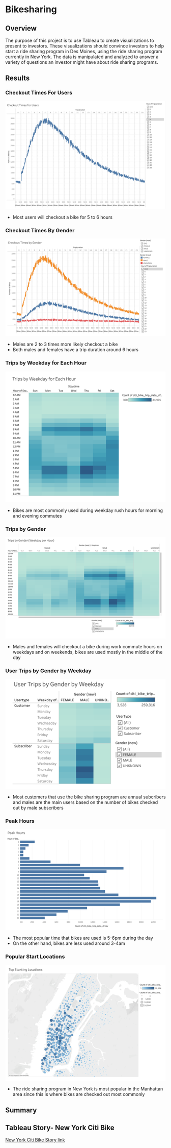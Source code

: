 # Bikesharing

## Overview

The purpose of this project is to use Tableau to create visualizations to present to investors. These visualizations should convince investors to help start a ride sharing program in Des Moines, using the ride sharing program currently in New York. The data is manipulated and analyzed to answer a variety of questions an investor might have about ride sharing programs.


## Results

### Checkout Times For Users
![Checkout_Time_For_Users](/Checkout_Time_For_Users.png)

- Most users will checkout a bike for 5 to 6 hours

### Checkout Times By Gender
![Checkout_by_Gender](/Checkout_by_Gender.png)

- Males are 2 to 3 times more likely checkout a bike
- Both males and females have a trip duration around 6 hours

### Trips by Weekday for Each Hour
![Trips_by_Weekday](/Trips_by_Weekday.png)

- Bikes are most commonly used during weekday rush hours for morning and evening commutes

### Trips by Gender 
![Trips_by_Gender](/Trips_by_Gender.png)

- Males and females will checkout a bike during work commute hours on weekdays and on weekends, bikes are used mostly in the middle of the day

### User Trips by Gender by Weekday
![User_Trips](/User_Trips.png)

- Most customers that use the bike sharing program are annual subcribers and males are the main users based on the number of bikes checked out by male subscribers

### Peak Hours
![Peak_Hours](/Peak_Hours.png)

- The most popular time that bikes are used is 5-6pm during the day
- On the other hand, bikes are less used around 3-4am

### Popular Start Locations
![Popular_Start](/Popular_Start.png)

- The ride sharing program in New York is most popular in the Manhattan area since this is where bikes are checked out most commonly


## Summary

## Tableau Story- New York Citi Bike
[New York Citi Bike Story link](https://public.tableau.com/views/bikesharingchallenge_16550782724440/NYCCitiBikeStory?:language=en-US&:display_count=n&:origin=viz_share_link)
